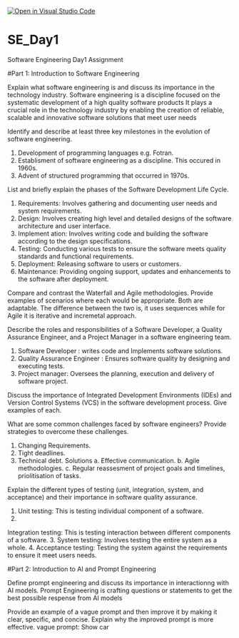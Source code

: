 [![Open in Visual Studio Code](https://classroom.github.com/assets/open-in-vscode-2e0aaae1b6195c2367325f4f02e2d04e9abb55f0b24a779b69b11b9e10269abc.svg)](https://classroom.github.com/online_ide?assignment_repo_id=15571747&assignment_repo_type=AssignmentRepo)
# SE_Day1
Software Engineering Day1 Assignment

#Part 1: Introduction to Software Engineering

Explain what software engineering is and discuss its importance in the technology industry.
 Software engineering is a discipline focused on the systematic development of a high quality software products
 It plays a crucial role in the technology industry by enabling the creation of reliable, scalable and innovative software solutions that meet user needs

Identify and describe at least three key milestones in the evolution of software engineering.
1. Development of programming languages e.g. Fotran.
2. Establisment of software engineering as a discipline. This occured in 1960s.
3. Advent of structured programming that occurred in 1970s.



List and briefly explain the phases of the Software Development Life Cycle.
1. Requirements: Involves gathering and documenting user needs and system requirements.
2. Design: Involves creating high level and detailed designs of the software architecture
and user interface.
3. Implement ation: Involves writing code and building the software according to the design specifications.
4. Testing: Conducting various tests to ensure the software meets quality standards and functional requirements.
5. Deployment: Releasing software to users or customers.
6. Maintenance: Providing ongoing support, updates and enhancements to the software after deployment.


  
Compare and contrast the Waterfall and Agile methodologies. Provide examples of scenarios where each would be appropriate.
Both are adaptable.
The difference between the two is, it uses sequences while for Agile it is iterative
and incremetal approach.


Describe the roles and responsibilities of a Software Developer, a Quality Assurance Engineer, and a Project Manager in a software engineering team.
1. Software Developer : writes code and Implements software solutions.
2. Quality Assurance Engineer : Ensures 
software quality by designing and executing tests.
3. Project manager: Oversees the planning, execution and delivery of software project.
 

Discuss the importance of Integrated Development Environments (IDEs) and Version Control Systems (VCS) in the software development process. Give examples of each.


What are some common challenges faced by software engineers? Provide strategies to overcome these challenges.
1. Changing Requirements.
2. Tight deadlines.
3. Technical debt.
Solutions
a. Effective communication.
b. Agile methodologies.
c. Regular reassesment of project goals and timelines, priolitisation of tasks.
 


Explain the different types of testing (unit, integration, system, and acceptance) and their importance in software quality assurance.
1. Unit testing: This is testing individual component of a software.
2. 
Integration testing: This is testing interaction between different components of a software.
3. System testing: Involves testing the entire system as a whole.
4. Acceptance testing: Testing the system against the requirements to ensure it meet users needs.

#Part 2: Introduction to AI and Prompt Engineering


Define prompt engineering and discuss its importance in interactionng with AI models.
Prompt Engineering is crafting questions or statements to get the best possible respense from AI models


Provide an example of a vague prompt and then improve it by making it clear, specific, and concise. Explain why the improved prompt is more effective.
vague prompt: Show car
